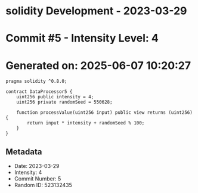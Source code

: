 ﻿# solidity Development - 2023-03-29
# Commit #5 - Intensity Level: 4
# Generated on: 2025-06-07 10:20:27
```solidity
pragma solidity ^0.8.0;

contract DataProcessor5 {
    uint256 public intensity = 4;
    uint256 private randomSeed = 550628;

    function processValue(uint256 input) public view returns (uint256) {
        return input * intensity + randomSeed % 100;
    }
}
```
## Metadata
- Date: 2023-03-29
- Intensity: 4
- Commit Number: 5
- Random ID: 523132435
